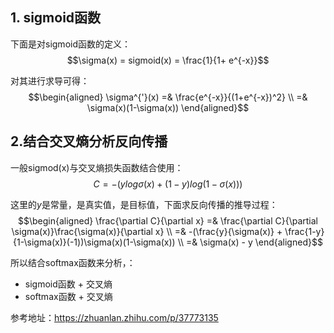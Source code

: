 ## 1. sigmoid函数
下面是对sigmoid函数的定义：
$$\sigma(x) = sigmoid(x) = \frac{1}{1+ e^{-x}}$$

对其进行求导可得：
$$\begin{aligned}
    \sigma^{'}(x) =& \frac{e^{-x}}{(1+e^{-x})^2} \\
    =& \sigma(x)(1-\sigma(x))
\end{aligned}$$
## 2.结合交叉熵分析反向传播
一般sigmod(x)与交叉熵损失函数结合使用：
$$C= -(ylog\sigma(x) + (1-y)log(1-\sigma(x)))$$

这里的$y$是常量，是真实值，是目标值，下面求反向传播的推导过程：
$$\begin{aligned}
    \frac{\partial C}{\partial x} =& \frac{\partial C}{\partial \sigma(x)}\frac{\sigma(x)}{\partial x} \\
    =& -(\frac{y}{\sigma(x)} + \frac{1-y}{1-\sigma(x)}(-1))\sigma(x)(1-\sigma(x)) \\
    =& \sigma(x) - y
\end{aligned}$$


所以结合softmax函数来分析，：
- sigmoid函数 + 交叉熵
- softmax函数 + 交叉熵

参考地址：https://zhuanlan.zhihu.com/p/37773135